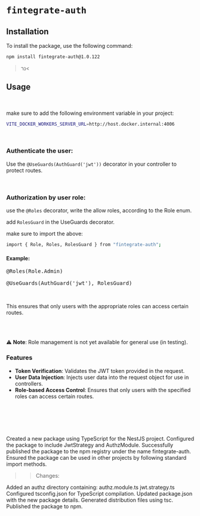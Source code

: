 # `fintegrate-auth`

## Installation

To install the package, use the following command:

```bash
npm install fintegrate-auth@1.0.122
```
>נר<
## Usage
<br>

make sure to add the following environment variable in your project:

```bash
VITE_DOCKER_WORKERS_SERVER_URL=http://host.docker.internal:4006
```


<br>

###  Authenticate the user:

Use the `@UseGuards(AuthGuard('jwt'))` decorator in your controller to protect routes.

<br>


### Authorization by user role:

use the `@Roles` decorator, write the allow roles, according to the Role enum. 

add `RolesGuard` in the UseGuards decorator. 


make sure to import the above:

```bash
import { Role, Roles, RolesGuard } from "fintegrate-auth";

```

#### Example:
<pre>@Roles(Role.Admin)<br>
@UseGuards(AuthGuard('jwt'), RolesGuard)</pre>
<br>


This ensures that only users with the appropriate roles can access certain routes.

<br>
<br>


 ⚠️    **Note**: Role management is not yet available for general use (in testing).

### Features

- **Token Verification**: Validates the JWT token provided in the request.
- **User Data Injection**: Injects user data into the request object for use in controllers.
- **Role-based Access Control**: Ensures that only users with the specified roles can access certain routes.


</br>
</br>
</br>
</br>



Created a new package using TypeScript for the NestJS project.
Configured the package to include JwtStrategy and AuthzModule.
Successfully published the package to the npm registry under the name fintegrate-auth.
Ensured the package can be used in other projects by following standard import methods.

>>Changes:

Added an authz directory containing:
authz.module.ts
jwt.strategy.ts
Configured tsconfig.json for TypeScript compilation.
Updated package.json with the new package details.
Generated distribution files using tsc.
Published the package to npm.

